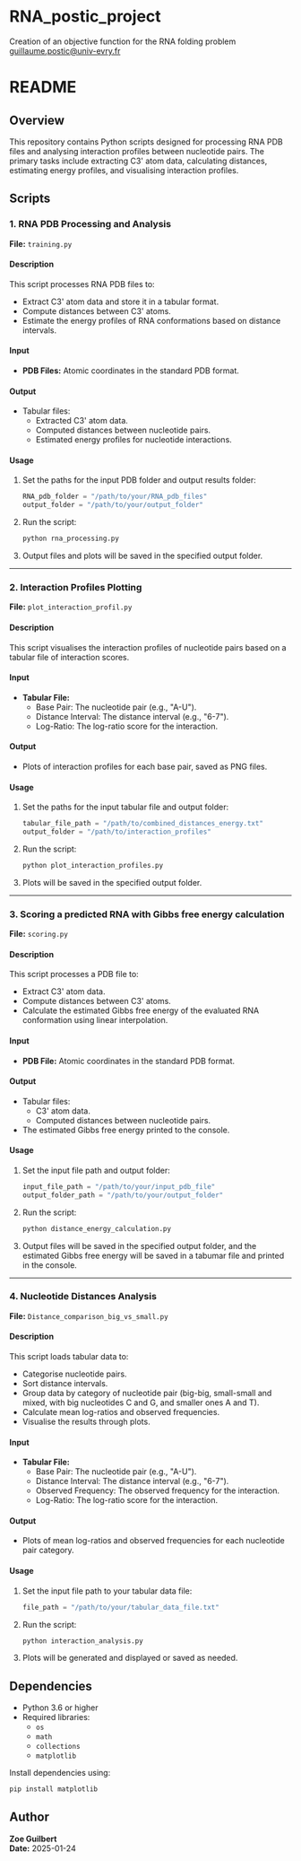 # RNA_postic_project
Creation of an objective function for the RNA folding problem guillaume.postic@univ-evry.fr

# README

## Overview
This repository contains Python scripts designed for processing RNA PDB files and analysing interaction profiles between nucleotide pairs. The primary tasks include extracting C3' atom data, calculating distances, estimating energy profiles, and visualising interaction profiles.

## Scripts

### 1. **RNA PDB Processing and Analysis**
**File:** `training.py`

#### Description
This script processes RNA PDB files to:
- Extract C3' atom data and store it in a tabular format.
- Compute distances between C3' atoms.
- Estimate the energy profiles of RNA conformations based on distance intervals.

#### Input
- **PDB Files:** Atomic coordinates in the standard PDB format.

#### Output
- Tabular files:
  - Extracted C3' atom data.
  - Computed distances between nucleotide pairs.
  - Estimated energy profiles for nucleotide interactions.

#### Usage
1. Set the paths for the input PDB folder and output results folder:
   ```python
   RNA_pdb_folder = "/path/to/your/RNA_pdb_files"
   output_folder = "/path/to/your/output_folder"
   ```
2. Run the script:
   ```bash
   python rna_processing.py
   ```
3. Output files and plots will be saved in the specified output folder.

---

### 2. **Interaction Profiles Plotting**
**File:** `plot_interaction_profil.py`

#### Description
This script visualises the interaction profiles of nucleotide pairs based on a tabular file of interaction scores.

#### Input
- **Tabular File:**
  - Base Pair: The nucleotide pair (e.g., "A-U").
  - Distance Interval: The distance interval (e.g., "6-7").
  - Log-Ratio: The log-ratio score for the interaction.

#### Output
- Plots of interaction profiles for each base pair, saved as PNG files.

#### Usage
1. Set the paths for the input tabular file and output folder:
   ```python
   tabular_file_path = "/path/to/combined_distances_energy.txt"
   output_folder = "/path/to/interaction_profiles"
   ```
2. Run the script:
   ```bash
   python plot_interaction_profiles.py
   ```
3. Plots will be saved in the specified output folder.

---

### 3. **Scoring a predicted RNA with Gibbs free energy calculation**
**File:** `scoring.py`

#### Description
This script processes a PDB file to:
- Extract C3' atom data.
- Compute distances between C3' atoms.
- Calculate the estimated Gibbs free energy of the evaluated RNA conformation using linear interpolation.

#### Input
- **PDB File:** Atomic coordinates in the standard PDB format.

#### Output
- Tabular files:
  - C3' atom data.
  - Computed distances between nucleotide pairs.
- The estimated Gibbs free energy printed to the console.

#### Usage
1. Set the input file path and output folder:
   ```python
   input_file_path = "/path/to/your/input_pdb_file"
   output_folder_path = "/path/to/your/output_folder"
   ```
2. Run the script:
   ```bash
   python distance_energy_calculation.py
   ```
3. Output files will be saved in the specified output folder, and the estimated Gibbs free energy will be saved in a tabumar file and printed in the console.

---

### 4. **Nucleotide Distances Analysis**
**File:** `Distance_comparison_big_vs_small.py`

#### Description
This script loads tabular data to:
- Categorise nucleotide pairs.
- Sort distance intervals.
- Group data by category of nucleotide pair (big-big, small-small and mixed, with big nucleotides C and G, and smaller ones A and T).
- Calculate mean log-ratios and observed frequencies.
- Visualise the results through plots.

#### Input
- **Tabular File:**
  - Base Pair: The nucleotide pair (e.g., "A-U").
  - Distance Interval: The distance interval (e.g., "6-7").
  - Observed Frequency: The observed frequency for the interaction.
  - Log-Ratio: The log-ratio score for the interaction.

#### Output
- Plots of mean log-ratios and observed frequencies for each nucleotide pair category.

#### Usage
1. Set the input file path to your tabular data file:
   ```python
   file_path = "/path/to/your/tabular_data_file.txt"
   ```
2. Run the script:
   ```bash
   python interaction_analysis.py
   ```
3. Plots will be generated and displayed or saved as needed.

## Dependencies
- Python 3.6 or higher
- Required libraries:
  - `os`
  - `math`
  - `collections`
  - `matplotlib`

Install dependencies using:
```bash
pip install matplotlib
```

## Author
**Zoe Guilbert**  
**Date:** 2025-01-24

